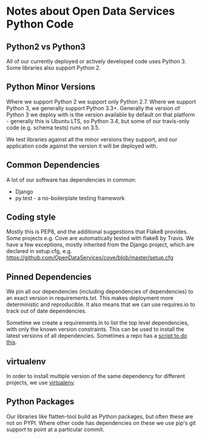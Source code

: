 Notes about Open Data Services Python Code
==========================================

Python2 vs Python3
------------------

All of our currently deployed or actively developed code uses Python 3. Some libraries also support Python 2.

Python Minor Versions
---------------------

Where we support Python 2 we support only Python 2.7. Where we support Python 3, we generally support Python 3.3+. Generally the version of Python 3 we deploy with is the version available by default on that platform - generally this is Ubuntu LTS, so Python 3.4, but some of our travis-only code (e.g. schema tests) runs on 3.5.

We test libraries against all the minor versions they support, and our application code against the version it will be deployed with.

Common Dependencies
-------------------

A lot of our software has dependencies in common:

* Django
* py.test - a no-boilerplate testing framework

Coding style
------------

Mostly this is PEP8, and the additional suggestions that Flake8 provides. Some projects e.g. Cove are automatically tested with flake8 by Travis.  We have a few exceptions, mostly inherited from the Django project, which are declared in setup.cfg, e.g. https://github.com/OpenDataServices/cove/blob/master/setup.cfg

Pinned Dependencies
-------------------

We pin all our dependencies (including dependencies of dependencies) to an exact version in requirements.txt. This makes deployment more deterministic and reproducible. It also means that we can use requires.io to track out of date dependencies.

Sometime we create a requirements.in to list the top level dependencies, with only the known version constraints. This can be used to install the latest versions of all dependencies. Sometimes a repo has a [script to do this](https://github.com/OpenDataServices/cove/blob/master/update_requirements.sh).

virtualenv
----------

In order to install multiple version of the same dependency for different projects, we use [virtualenv](https://virtualenv.pypa.io/en/latest/).

Python Packages
---------------

Our libraries like flatten-tool build as Python packages, but often these are not on PYPI. Where other code has dependencies on these we use pip's git support to point at a particular commit.
